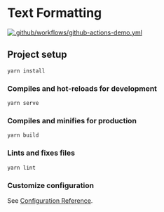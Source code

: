 # Text Formatting
[![.github/workflows/github-actions-demo.yml](https://github.com/jhonmart/text.formatting/actions/workflows/github-actions-demo.yml/badge.svg)](https://github.com/jhonmart/text.formatting/actions/workflows/github-actions-demo.yml)

## Project setup
```
yarn install
```

### Compiles and hot-reloads for development
```
yarn serve
```

### Compiles and minifies for production
```
yarn build
```

### Lints and fixes files
```
yarn lint
```

### Customize configuration
See [Configuration Reference](https://cli.vuejs.org/config/).
